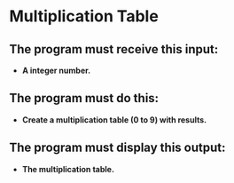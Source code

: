 # Multiplication Table
## The program must receive this input:

* **A integer number.**

## The program must do this:

* **Create a multiplication table (0 to 9) with results.**

## The program must display this output:

* **The multiplication table.**